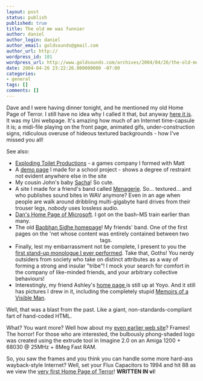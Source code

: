 ```yaml
---
layout: post
status: publish
published: true
title: The old me was funnier
author: daniel
author_login: daniel
author_email: goldsounds@gmail.com
author_url: http://
wordpress_id: 101
wordpress_url: http://www.goldsounds.com/archives/2004/04/26/the-old-me-was-funnier/
date: 2004-04-26 23:22:26.000000000 -07:00
categories:
- general
tags: []
comments: []
---
```

Dave and I were having dinner tonight, and he mentioned my old Home Page of Terror. I still have no idea why I called it that, but anyway <a href="yoyo">here it is</a>. It was my Uni webpage. It's amazing how much of an Internet time-capsule it is; a midi-file playing on the front page, animated gifs, under-construction signs, ridiculous overuse of hideous textured backgrounds - how I've missed you all!

See also:
<ul>
	<li><a href="yoyo/ETP/etp.html">Exploding Toilet Productions</a> - a games company I formed with Matt</li>
	<li>A <a href="yoyo/demoweb/Default.htm">demo page</a> I made for a school project - shows a degree of restraint not evident anywhere else in the site</li>
	<li>My cousin John's baby <a href="yoyo/baby/sacha.html">Sacha</a>! So cute. </li>
	<li>A site I made for a friend's band called <a href="yoyo/menagerie">Menagerie</a>. So... textured... and who publishes sound bites in WAV anymore? Even in an age when people are walk around dribbling multi-gigabyte hard drives from their trouser legs, <em>nobody</em> uses lossless audio.
</li>
	<li><a href="yoyo/default.html">Dan's Home Page of Microsoft</a>. I got on the bash-MS train earlier than many.</li>
	<li>The old <a href="yoyo/baobhan.html">Baobhan Sidhe homepage</a>! My friends' band. One of the first pages on the 'net whose content was entirely contained between two <CENTER> tags.</li>
	<li>Finally, lest my embarrassment not be complete, I present to you the <a href="yoyo/monologue.txt">first stand-up monologue I ever performed</a>. Take <str>that</str>, Goths! You nerdy outsiders from society who take on distinct attributes as a way of forming a strong and insular "tribe"! I mock your search for comfort in the company of like-minded friends, and your arbitrary collective behaviours!</li>
	<li>Interestingly, my friend Ashley's <a href="http://yoyo.its.monash.edu.au/~blackcat/">home page </a> is still up at Yoyo. And it still has pictures I drew in it, including the completely stupid <a href="http://yoyo.its.monash.edu.au/~blackcat/visible.html">Memoirs of a Visible Man</a>.</li>

</ul>

Well, that was a blast from the past. Like a giant, non-standards-compliant fart of hand-coded HTML.

What? You want more? Well how about my <a href="yoyo/oldindex.html">even earlier web site</a>? Frames! The horror! For those who are interested, the bulbously phong-shaded logo was created using the extrude tool in Imagine 2.0 on an Amiga 1200 + 68030 @ 25MHz + 8Meg Fast RAM.

So, you saw the frames and you think you can handle some more hard-ass wayback-style Internet? Well, set your Flux Capacitors to 1994 and hit 88 as we view the <a href="yoyo/ind2.html">very first Home Page of Terror</a>! <strong>WRITTEN IN vi</strong>!

